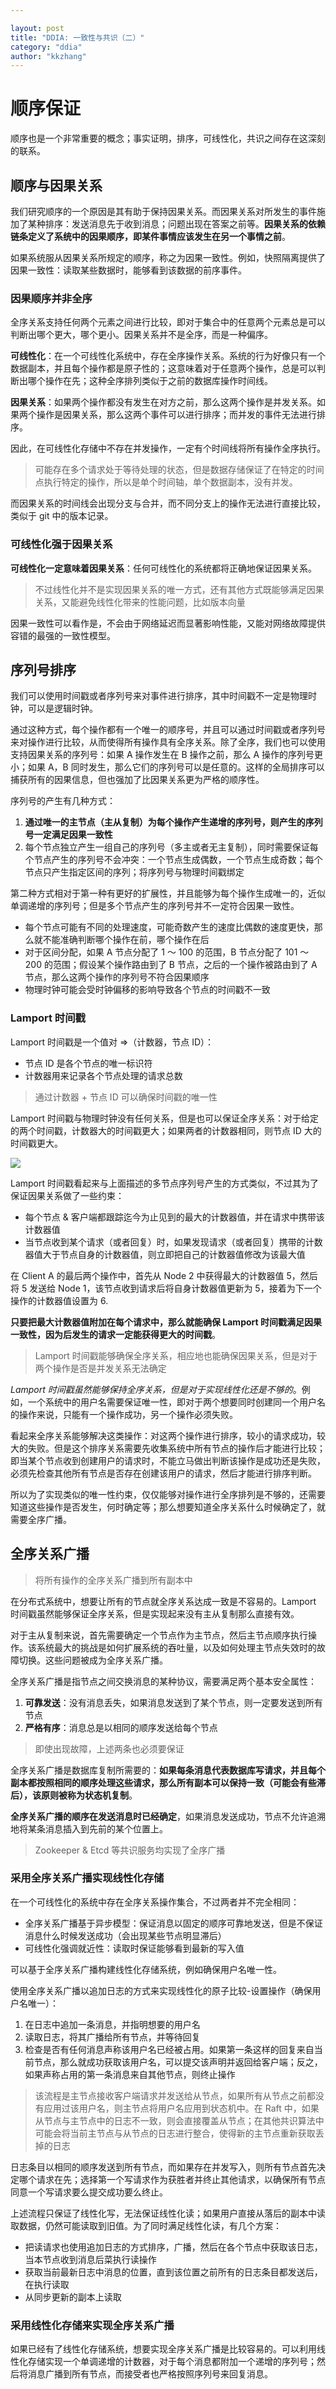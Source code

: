 ```yaml
---

layout: post
title: "DDIA: 一致性与共识（二）"
category: "ddia"
author: "kkzhang"
---
```


# 顺序保证

顺序也是一个非常重要的概念；事实证明，排序，可线性化，共识之间存在这深刻的联系。

## 顺序与因果关系

我们研究顺序的一个原因是其有助于保持因果关系。而因果关系对所发生的事件施加了某种排序：发送消息先于收到消息；问题出现在答案之前等。**因果关系的依赖链条定义了系统中的因果顺序，即某件事情应该发生在另一个事情之前**。

如果系统服从因果关系所规定的顺序，称之为因果一致性。例如，快照隔离提供了因果一致性：读取某些数据时，能够看到该数据的前序事件。

### 因果顺序并非全序

全序关系支持任何两个元素之间进行比较，即对于集合中的任意两个元素总是可以判断出哪个更大，哪个更小。因果关系并不是全序，而是一种偏序。

**可线性化**：在一个可线性化系统中，存在全序操作关系。系统的行为好像只有一个数据副本，并且每个操作都是原子性的；这意味着对于任意两个操作，总是可以判断出哪个操作在先；这种全序排列类似于之前的数据库操作时间线。

**因果关系**：如果两个操作都没有发生在对方之前，那么这两个操作是并发关系。如果两个操作是因果关系，那么这两个事件可以进行排序；而并发的事件无法进行排序。

因此，在可线性化存储中不存在并发操作，一定有个时间线将所有操作全序执行。

> 可能存在多个请求处于等待处理的状态，但是数据存储保证了在特定的时间点执行特定的操作，所以是单个时间轴，单个数据副本，没有并发。

而因果关系的时间线会出现分支与合并，而不同分支上的操作无法进行直接比较，类似于 git 中的版本记录。

### 可线性化强于因果关系

**可线性化一定意味着因果关系**：任何可线性化的系统都将正确地保证因果关系。

> 不过线性化并不是实现因果关系的唯一方式，还有其他方式既能够满足因果关系，又能避免线性化带来的性能问题，比如版本向量

因果一致性可以看作是，不会由于网络延迟而显著影响性能，又能对网络故障提供容错的最强的一致性模型。

## 序列号排序

我们可以使用时间戳或者序列号来对事件进行排序，其中时间戳不一定是物理时钟，可以是逻辑时钟。

通过这种方式，每个操作都有一个唯一的顺序号，并且可以通过时间戳或者序列号来对操作进行比较，从而使得所有操作具有全序关系。除了全序，我们也可以使用支持因果关系的序列号：如果 A 操作发生在 B 操作之前，那么 A 操作的序列号更小；如果 A，B 同时发生，那么它们的序列号可以是任意的。这样的全局排序可以捕获所有的因果信息，但也强加了比因果关系更为严格的顺序性。

序列号的产生有几种方式：

1. **通过唯一的主节点（主从复制）为每个操作产生递增的序列号，则产生的序列号一定满足因果一致性**
2. 每个节点独立产生一组自己的序列号（多主或者无主复制），同时需要保证每个节点产生的序列号不会冲突：一个节点生成偶数，一个节点生成奇数；每个节点只产生指定区间的序列；将序列号与物理时间戳绑定

第二种方式相对于第一种有更好的扩展性，并且能够为每个操作生成唯一的，近似单调递增的序列号；但是多个节点产生的序列号并不一定符合因果一致性。

- 每个节点可能有不同的处理速度，可能奇数产生的速度比偶数的速度更快，那么就不能准确判断哪个操作在前，哪个操作在后
- 对于区间分配，如果 A 节点分配了 1 ～ 100 的范围，B 节点分配了 101 ～ 200 的范围；假设某个操作路由到了 B 节点，之后的一个操作被路由到了 A 节点，那么这两个操作的序列号不符合因果顺序
- 物理时钟可能会受时钟偏移的影响导致各个节点的时间戳不一致

### Lamport 时间戳

Lamport 时间戳是一个值对 ⇒（计数器，节点 ID）：

- 节点 ID 是各个节点的唯一标识符
- 计数器用来记录各个节点处理的请求总数

> 通过计数器 + 节点 ID 可以确保时间戳的唯一性

Lamport 时间戳与物理时钟没有任何关系，但是也可以保证全序关系：对于给定的两个时间戳，计数器大的时间戳更大；如果两者的计数器相同，则节点 ID 大的时间戳更大。

<img src="https://raw.githubusercontent.com/kkzhang-tt/kkzhang-tt.github.io/main/_images/ddia_4.png"/>

Lamport 时间戳看起来与上面描述的多节点序列号产生的方式类似，不过其为了保证因果关系做了一些约束：

- 每个节点 & 客户端都跟踪迄今为止见到的最大的计数器值，并在请求中携带该计数器值
- 当节点收到某个请求（或者回复）时，如果发现请求（或者回复）携带的计数器值大于节点自身的计数器值，则立即把自己的计数器值修改为该最大值

在 Client A 的最后两个操作中，首先从 Node 2 中获得最大的计数器值 5，然后将 5 发送给 Node 1，该节点收到请求后将自身计数器值更新为 5，接着为下一个操作的计数器值设置为 6.

**只要把最大计数器值附加在每个请求中，那么就能确保 Lamport 时间戳满足因果一致性，因为后发生的请求一定能获得更大的时间戳**。

> Lamport 时间戳能够确保全序关系，相应地也能确保因果关系，但是对于两个操作是否是并发关系无法确定

*Lamport 时间戳虽然能够保持全序关系，但是对于实现线性化还是不够的*。例如，一个系统中的用户名需要保证唯一性，即对于两个想要同时创建同一个用户名的操作来说，只能有一个操作成功，另一个操作必须失败。

看起来全序关系能够解决这类操作：对这两个操作进行排序，较小的请求成功，较大的失败。但是这个排序关系需要先收集系统中所有节点的操作后才能进行比较；即当某个节点收到创建用户的请求时，不能立马做出判断该操作是成功还是失败，必须先检查其他所有节点是否存在创建该用户的请求，然后才能进行排序判断。

所以为了实现类似的唯一性约束，仅仅能够对操作进行全序排列是不够的，还需要知道这些操作是否发生，何时确定等；那么想要知道全序关系什么时候确定了，就需要全序广播。

## 全序关系广播

> 将所有操作的全序关系广播到所有副本中

在分布式系统中，想要让所有的节点就全序关系达成一致是不容易的。Lamport 时间戳虽然能够保证全序关系，但是实现起来没有主从复制那么直接有效。

对于主从复制来说，首先需要确定一个节点作为主节点，然后主节点顺序执行操作。该系统最大的挑战是如何扩展系统的吞吐量，以及如何处理主节点失效时的故障切换。这些问题被成为全序关系广播。

全序关系广播是指节点之间交换消息的某种协议，需要满足两个基本安全属性：

1. **可靠发送**：没有消息丢失，如果消息发送到了某个节点，则一定要发送到所有节点
2. **严格有序**：消息总是以相同的顺序发送给每个节点

> 即使出现故障，上述两条也必须要保证

全序关系广播是数据库复制所需要的：**如果每条消息代表数据库写请求，并且每个副本都按照相同的顺序处理这些请求，那么所有副本可以保持一致（可能会有些滞后），该原则被称为状态机复制**。

**全序关系广播的顺序在发送消息时已经确定**，如果消息发送成功，节点不允许追溯地将某条消息插入到先前的某个位置上。

> Zookeeper & Etcd 等共识服务均实现了全序广播

### 采用全序关系广播实现线性化存储

在一个可线性化的系统中存在全序关系操作集合，不过两者并不完全相同：

- 全序关系广播基于异步模型：保证消息以固定的顺序可靠地发送，但是不保证消息什么时候发送成功（会出现某些节点明显滞后）
- 可线性化强调就近性：读取时保证能够看到最新的写入值

可以基于全序关系广播构建线性化存储系统，例如确保用户名唯一性。

使用全序关系广播以追加日志的方式来实现线性化的原子比较-设置操作（确保用户名唯一）：

1. 在日志中追加一条消息，并指明想要的用户名
2. 读取日志，将其广播给所有节点，并等待回复
3. 检查是否有任何消息声称该用户名已经被占用。如果第一条这样的回复来自当前节点，那么就成功获取该用户名，可以提交该声明并返回给客户端；反之，如果声称占用的第一条消息来自其他节点，则终止操作

> 该流程是主节点接收客户端请求并发送给从节点，如果所有从节点之前都没有应用过该用户名，则主节点将用户名应用到状态机中。在 Raft 中，如果从节点与主节点中的日志不一致，则会直接覆盖从节点；在其他共识算法中可能会将当前主节点与从节点的日志进行整合，使得新的主节点重新获取丢掉的日志

日志条目以相同的顺序发送到所有节点，而如果存在并发写入，则所有节点首先决定哪个请求在先；选择第一个写请求作为获胜者并终止其他请求，以确保所有节点同意一个写请求要么提交成功要么终止。

上述流程只保证了线性化写，无法保证线性化读；如果用户直接从落后的副本中读取数据，仍然可能读取到旧值。为了同时满足线性化读，有几个方案：

- 把读请求也使用追加日志的方式排序，广播，然后在各个节点中获取该日志，当本节点收到消息后菜执行读操作
- 获取当前最新日志中消息的位置，直到该位置之前所有的日志条目都发送后，在执行读取
- 从同步更新的副本上读取

### 采用线性化存储来实现全序关系广播

如果已经有了线性化存储系统，想要实现全序关系广播是比较容易的。可以利用线性化存储实现一个单调递增的计数器，对于每个消息都附加一个递增的序列号；然后将消息广播到所有节点，而接受者也严格按照序列号来回复消息。